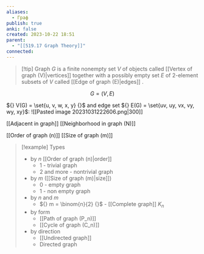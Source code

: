```yaml
---
aliases:
  - Граф
publish: true
anki: false
created: 2023-10-22 18:51
parent:
  - "[[519.17 Graph Theory]]"
connected:
---
```

> [!tip] Graph ${} G {}$
>  is a finite nonempty set ${} V {}$ of objects called [[Vertex of graph (V)|vertices]] together with a possibly empty set ${} E$ of 2-element subsets of $V$ called [[Edge of graph (E)|edges]] .

$$
G = (V,E)
$$

${} V(G) = \set{u, v, w, x, y} {}$ and edge set ${} E(G) = \set{uv, uy, vx, vy, wy, xy}$:
![[Pasted image 20231031222606.png|300]]

[[Adjacent in graph]]
[[Neighborhood in graph (N)]]


[[Order of graph (n)]]
[[Size of graph (m)]]

> [!example] Types
> - by $n {}$ [[Order of graph (n)|order]] 
> 	- 1 - trivial graph
> 	- 2 and more - nontrivial graph
> - by ${} m$ ([[Size of graph (m)|size]])
> 	- 0 - empty graph
> 	- 1 - non empty graph
> - by $n$ and $m$
> 	- ${} m = \binom{n}{2} {}$ - [[Complete graph]] ${} K_n {}$
> - by form
> 	- [[Path of graph (P_n)]]
> 	- [[Cycle of graph (C_n)]]
> - by direction
> 	- [[Undirected graph]]
> 	- Directed graph




















